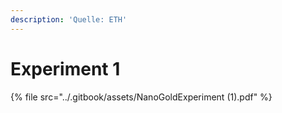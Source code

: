 ```yaml
---
description: 'Quelle: ETH'
---
```


# Experiment 1

{% file src="../.gitbook/assets/NanoGoldExperiment (1).pdf" %}

